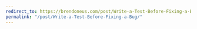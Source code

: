 ```yaml
---
redirect_to: https://brendoneus.com/post/Write-a-Test-Before-Fixing-a-Bug/
permalink: "/post/Write-a-Test-Before-Fixing-a-Bug/"
---
```

